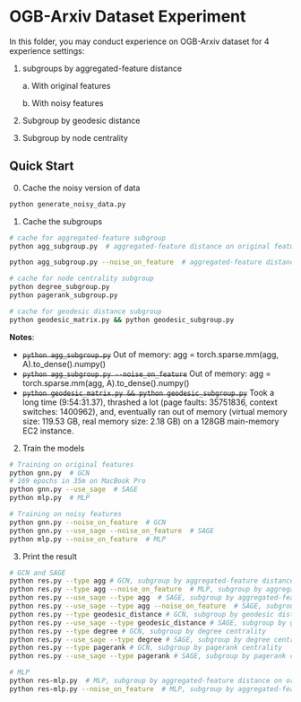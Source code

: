# OGB-Arxiv Dataset Experiment

In this folder, you may conduct experience on OGB-Arxiv dataset for 4 experience settings:

1. subgroups by aggregated-feature distance

   a. With original features

   b. With noisy features

2. Subgroup by geodesic distance

3. Subgroup by node centrality

## Quick Start

0. Cache the noisy version of data

```bash
python generate_noisy_data.py
```

1. Cache the subgroups

```bash
# cache for aggregated-feature subgroup
python agg_subgroup.py  # aggregated-feature distance on original features

python agg_subgroup.py --noise_on_feature  # aggregated-feature distance on noisy features

# cache for node centrality subgroup
python degree_subgroup.py
python pagerank_subgroup.py

# cache for geodesic distance subgroup
python geodesic_matrix.py && python geodesic_subgroup.py
```
**Notes**:
- ~~`python agg_subgroup.py`~~ Out of memory: agg = torch.sparse.mm(agg, A).to_dense().numpy()
- ~~`python agg_subgroup.py --noise_on_feature`~~ Out of memory: agg = torch.sparse.mm(agg, A).to_dense().numpy()
- ~~`python geodesic_matrix.py && python geodesic_subgroup.py`~~ Took a long time (9:54:31.37), thrashed a lot (page faults: 35751836, context switches: 1400962), and, eventually ran out of memory (virtual memory size: 119.53 GB, real memory size: 2.18 GB) on a 128GB main-memory EC2 instance.


2. Train the models

```bash
# Training on original features
python gnn.py  # GCN
# 169 epochs in 35m on MacBook Pro
python gnn.py --use_sage  # SAGE
python mlp.py  # MLP

# Training on noisy features
python gnn.py --noise_on_feature  # GCN
python gnn.py --use_sage --noise_on_feature  # SAGE
python mlp.py --noise_on_feature  # MLP
```

3. Print the result

```bash
# GCN and SAGE
python res.py --type agg # GCN, subgroup by aggregated-feature distance on original features
python res.py --type agg --noise_on_feature  # MLP, subgroup by aggregated-feature distance on noisy features
python res.py --use_sage --type agg  # SAGE, subgroup by aggregated-feature distance on original features
python res.py --use_sage --type agg --noise_on_feature  # SAGE, subgroup by aggregated-feature distance on noisy features
python res.py --type geodesic_distance # GCN, subgroup by geodesic distance
python res.py --use_sage --type geodesic_distance # SAGE, subgroup by geodesic distance
python res.py --type degree # GCN, subgroup by degree centrality
python res.py --use_sage --type degree # SAGE, subgroup by degree centrality
python res.py --type pagerank # GCN, subgroup by pagerank centrality
python res.py --use_sage --type pagerank # SAGE, subgroup by pagerank centrality

# MLP
python res-mlp.py  # MLP, subgroup by aggregated-feature distance on original features
python res-mlp.py --noise_on_feature  # MLP, subgroup by aggregated-feature distance on noisy features
```

